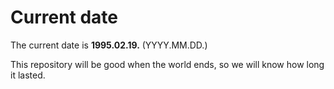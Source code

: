 # Current date

The current date is **1995.02.19.** (YYYY.MM.DD.)

This repository will be good when the world ends, so we will know how long it lasted.